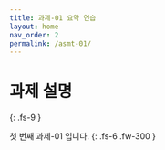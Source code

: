```yaml
---
title: 과제-01 요약 연습
layout: home
nav_order: 2
permalink: /asmt-01/
---
```


# 과제 설명
{: .fs-9 }

첫 번째 과제-01 입니다.
{: .fs-6 .fw-300 }

